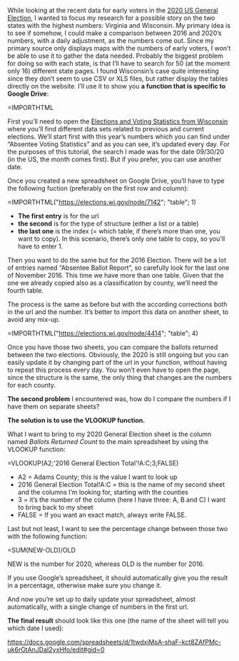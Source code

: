 While looking at the recent data for early voters in the [2020 US General Election](https://electproject.github.io/Early-Vote-2020G/index.html), I wanted to focus my research for a possible story on the two states with the highest numbers: Virginia and Wisconsin.
My primary idea is to see if somehow, I could make a comparison between 2016 and 2020’s numbers, with a daily adjustment, as the numbers come out.
Since my primary source only displays maps with the numbers of early voters, I won’t be able to use it to gather the data needed. Probably the biggest problem for doing so with each state, is that I’ll have to search for 50 (at the moment only 16) different state pages.
I found Wisconsin’s case quite interesting since they don’t seem to use CSV or XLS files, but rather display the tables directly on the website. I’ll use it to show you **a function that is specific to Google Drive**:

=IMPORTHTML

First you’ll need to open the [Elections and Voting Statistics from Wisconsin](https://elections.wi.gov/index.php/elections-voting/statistics) where you’ll find different data sets related to previous and current elections. We’ll start first with this year’s numbers which you can find under “Absentee Voting Statistics” and as you can see, it’s updated every day. For the purposes of this tutorial, the search I made was for the date 09/30/20 (in the US, the month comes first). But if you prefer, you can use another date.

Once you created a new spreadsheet on Google Drive, you’ll have to type the following fuction (preferably on the first row and column):

=IMPORTHTML("https://elections.wi.gov/node/7142"; "table"; 1)

- **The first entry** is for the url
- **the second** is for the type of structure (either a list or a table)
- **the last one** is the index (= which table, if there’s more than one, you want to copy). In this scenario, there’s only one table to copy, so you'll have to enter 1.

Then you want to do the same but for the 2016 Election. There will be a lot of entries named “Absentee Ballot Report”, so carefully look for the last one of November 2016. This time we have more than one table. Given that the one we already copied also as a classification by county, we’ll need the fourth table.

The process is the same as before but with the according corrections both in the url and the number. It’s better to import this data on another sheet, to avoid any mix-up.

=IMPORTHTML("https://elections.wi.gov/node/4414"; "table"; 4)

Once you have those two sheets, you can compare the ballots returned between the two elections. Obviously, the 2020 is still ongoing but you can easily update it by changing part of the url in your function, without having to repeat this process every day. You won’t even have to open the page, since the structure is the same, the only thing that changes are the numbers for each county.

**The second problem** I encountered was, how do I compare the numbers if I have them on separate sheets?

**The solution is to use the VLOOKUP function.**

What I want to bring to my 2020 General Election sheet is the column named *Ballots Returned Count* to the main spreadsheet by using the VLOOKUP function:

=VLOOKUP(A2;'2016 General Election Total'!A:C;3;FALSE)

- A2 = Adams County; this is the value I want to look up
- 2016 General Election Total!A:C = this is the name of my second sheet and the columns I’m looking for, starting with the counties
- 3 = it’s the number of the column (here I have three: A, B and C) I want to bring back to my sheet
- FALSE = If you want an exact match, always write FALSE.

Last but not least, I want to see the percentage change between those two with the following function:

=SUM(NEW-OLD)/OLD

NEW is the number for 2020, whereas OLD is the number for 2016.

If you use Google’s spreadsheet, it should automatically give you the result in a percentage, otherwise make sure you change it.

And now you’re set up to daily update your spreadsheet, almost automatically, with a single change of numbers in the first url.

**The final result** should look like this one (the name of the sheet will tell you which date I used):

https://docs.google.com/spreadsheets/d/1twdxjMsA-shaF-kct8ZAfPMc-uk6rGtAnJDaI2yxHfo/edit#gid=0
